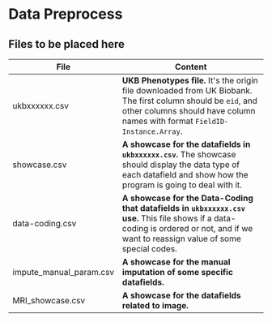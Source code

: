 # Data Preprocess

## Files to be placed here

| File | Content |
| ---- | ---- |
|ukbxxxxxx.csv|**UKB Phenotypes file.** It's the origin file downloaded from UK Biobank. The first column should be `eid`, and other columns should have column names with format `FieldID-Instance.Array`.|
|showcase.csv|**A showcase for the datafields in `ukbxxxxxx.csv`.** The showcase should display the data type of each datafield and show how the program is going to deal with it.|
|data-coding.csv|**A showcase for the Data-Coding that datafields in `ukbxxxxxx.csv` use.** This file shows if a data-coding is ordered or not, and if we want to reassign value of some special codes.|
|impute_manual_param.csv|**A showcase for the manual imputation of some specific datafields.**|
|MRI_showcase.csv|**A showcase for the datafields related to image.**|
